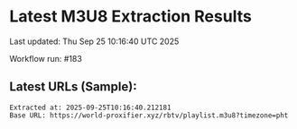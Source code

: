 # Latest M3U8 Extraction Results

Last updated: Thu Sep 25 10:16:40 UTC 2025

Workflow run: #183

## Latest URLs (Sample):
```
Extracted at: 2025-09-25T10:16:40.212181
Base URL: https://world-proxifier.xyz/rbtv/playlist.m3u8?timezone=pht

```
